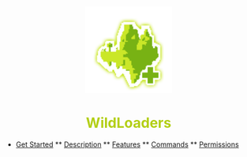 <center>
  <a style="color: black; text-decoration: none;" href="/#/wildloaders/">
    <img src="./images/wildloaders-icon.png" width=35%>
    <h1 style="color: #b3cf17;">WildLoaders</h1>
  </a>
</center>

* [Get Started](wildloaders/)
** [Description](wildloaders/?id=description)
** [Features](wildloaders/?id=features)
** [Commands](wildloaders/?id=commands)
** [Permissions](wildloaders/?id=permissions)